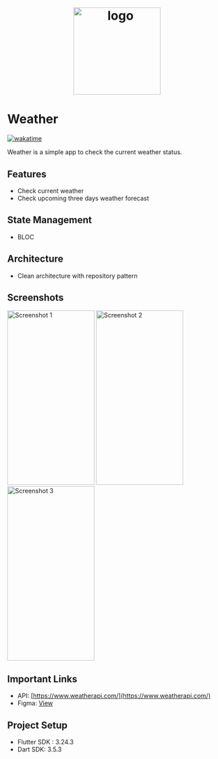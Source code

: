 <h1 align="center">
  <img src="https://github.com/user-attachments/assets/779a231c-152b-42c4-8d44-614acb29e884" width="200" height="200" alt="logo">
</h1>

# Weather

[![wakatime](https://wakatime.com/badge/user/18368562-fe00-4dd1-a78f-9403210fea47/project/a10401f1-4752-4bd4-b880-a52a48cf33f1.svg)](https://wakatime.com/@musfique113/projects/jzioshnuqg?start=2024-12-18&end=2024-12-24)

Weather is a simple app to check the current weather status.

## Features

- Check current weather
- Check upcoming three days weather forecast

## State Management

- BLOC

## Architecture

- Clean architecture with repository pattern

## Screenshots

<img src="https://github.com/user-attachments/assets/cb512d6f-6b06-4e90-acca-ad4c89d94394" width="200" height="400" alt="Screenshot 1"> <img src="https://github.com/user-attachments/assets/caf5c1ff-9319-4d3c-b505-809bba62d2e7" width="200" height="400" alt="Screenshot 2"> <img src="https://github.com/user-attachments/assets/8a477c1f-22e4-4f05-81c5-379c5e15899f" width="200" height="400" alt="Screenshot 3">

## Important Links

- API: [https://www.weatherapi.com/](https://www.weatherapi.com/)
- Figma: [View](https://www.figma.com/design/dX2fGgCBNXdzVTAQLZGk1a/Weather-App-UI-Design?node-id=2102-111&t=uP9mA15IWuZayiWO-0)

## Project Setup

- Flutter SDK : 3.24.3
- Dart SDK: 3.5.3
